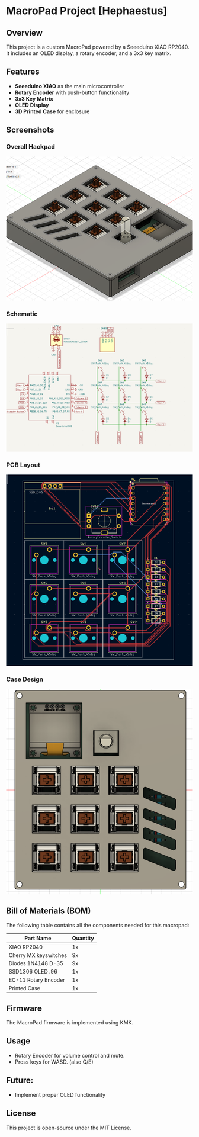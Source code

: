 # MacroPad Project [Hephaestus]

## Overview
This project is a custom MacroPad powered by a Seeeduino XIAO RP2040. It includes an OLED display, a rotary encoder, and a 3x3 key matrix.

## Features
- **Seeeduino XIAO** as the main microcontroller
- **Rotary Encoder** with push-button functionality
- **3x3 Key Matrix**
- **OLED Display**
- **3D Printed Case** for enclosure

## Screenshots
### Overall Hackpad
![Overall Hackpad](images/hackpad.png)

### Schematic
![Schematic](images/schematic.png)

### PCB Layout
![PCB Layout](images/pcb.png)

### Case Design
![Case](images/case.png)

## Bill of Materials (BOM)
The following table contains all the components needed for this macropad:

| Part Name             | Quantity |
| --------------------- | -------- |
| XIAO RP2040           | 1x       |
| Cherry MX keyswitches | 9x       |
| Diodes 1N4148 D-35    | 9x       |
| SSD1306 OLED .96      | 1x       |
| EC-11 Rotary Encoder  | 1x       |
| Printed Case          | 1x       |


## Firmware
The MacroPad firmware is implemented using KMK.

## Usage
- Rotary Encoder for volume control and mute.
- Press keys for WASD. (also Q/E)

## Future:
- Implement proper OLED functionality

## License
This project is open-source under the MIT License.

